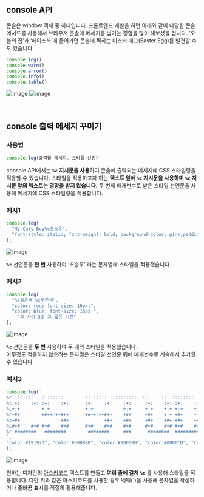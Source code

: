 ## console API

콘솔은 window 객체 중 하나입니다. 프론트엔드 개발을 하면 아래와 같이 다양한 콘솔 메서드를 사용해서 브라우저 콘솔에 메세지를 남기는 경험을 많이 해보셨을 겁니다. ‘오늘의 집’과 ‘페이스북’에 들어가면 콘솔에 찍히는 이스터 에그(Easter Egg)를 발견할 수도 있습니다.

```javascript
console.log()
console.warn()
console.error()
console.info()
console.table()
```

![image](https://github.com/CS-TeamStudy/CS_Study_for_Interview/assets/116873887/00bad93c-0127-4b45-a616-30468f760d9c)
![image](https://github.com/CS-TeamStudy/CS_Study_for_Interview/assets/116873887/c714d219-0cdb-4941-bdd4-50f4e7517ebb)

<br />

## console 출력 메세지 꾸미기

### 사용법

```javascript
console.log(출력할 메세지, 스타일 선언)
```

console API에서는  **`%c` 지시문을 사용**하여 콘솔에 출력되는 메세지에 CSS 스타일링을 적용할 수 있습니다.
스타일을 적용하고자 하는 **텍스트 앞에 `%c`  지시문을 사용하며 `%c` 지시문 앞의 텍스트는 영향을 받지 않습니다.**
두 번째 매개변수로 받은 스타일 선언문을 사용해 메세지에 CSS 스타일링을 적용합니다.

### 예시1

```javascript
console.log(
  "My Cuty Boy%c조승우",
  "font-style: italic; font-weight: bold; background-color: pink;padding: 4px",
);
```

![image](https://github.com/CS-TeamStudy/CS_Study_for_Interview/assets/116873887/eea49e18-6579-43d7-b7e2-a459490047f4)

**`%c`** 선언문을 **한 번** 사용하여 ‘조승우’ 라는 문자열에 스타일을 적용했습니다.

### 예시2

```javascript
console.log(
  "%c붉은색 %c푸른색",
  "color: red; font-size: 16px;",
  "color: blue; font-size: 16px;",
	"그 사이 3초 그 짧은 시간"
);
```

![image](https://github.com/CS-TeamStudy/CS_Study_for_Interview/assets/116873887/a935466b-6401-49d6-be56-c317da6e2e2e)

**`%c`** 선언문을 **두 번** 사용하여 두 개의 스타일을 적용했습니다.<br />
아무것도 적용하지 않으려는 문자열은 스타일 선언문 뒤에 매개변수로 계속해서 추가할 수 있습니다.

### 예시3

```javascript
console.log(`
%c::::::::   ::::::::        :::::::: ::::::::::: :::    ::: :::::::::  :::   ::: 
%c:+:    :+: :+:    :+:      :+:    :+:    :+:     :+:    :+: :+:    :+: :+:   :+: 
%c+:+        +:+             +:+           +:+     +:+    +:+ +:+    +:+  +:+ +:+  
%c+#+        +#++:++#++      +#++:++#++    +#+     +#+    +:+ +#+    +:+   +#++:   
%c+#+               +#+             +#+    +#+     +#+    +#+ +#+    +#+    +#+    
%c#+#    #+# #+#    #+#      #+#    #+#    #+#     #+#    #+# #+#    #+#    #+#    
%c ########   ########        ########     ###      ########  #########     ##
`,
"color:#191970", "color:#00008B", "color:#000080", "color:#0000CD", "color:#0000FF", "color:#1E90FF"
);
```

![image](https://github.com/CS-TeamStudy/CS_Study_for_Interview/assets/116873887/d481e0f7-7d75-4e93-9248-f550b5d0f535)

원하는 디자인의 [아스키코드](https://patorjk.com/software/taag/) 텍스트를 만들고 **여러 줄에 걸쳐 `%c`** 를 사용해 스타일을 적용합니다.
다만 위와 같은 아스키코드를 사용할 경우 벡틱(`)을 사용해 문자열을 작성하거나 줄바꿈 표시를 적절히 활용해줍니다.
